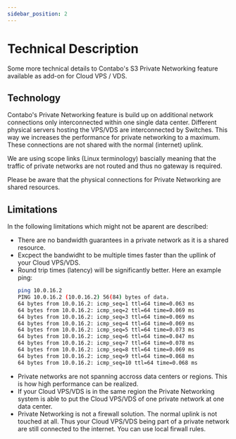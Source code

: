 ```yaml
---
sidebar_position: 2
---
```


# Technical Description

Some more technical details to Contabo's S3 Private Networking feature available as add-on for Cloud VPS / VDS.

## Technology

Contabo's Private Networking feature is build up on additional network connections only interconnected within one single data center. Different physical servers hosting the VPS/VDS are interconnected by Switches. This way we increases the performance for private networking to a maximum. These connections are not shared with the normal (internet) uplink.

We are using scope links (Linux terminology) bascially meaning that the traffic of private networks are not routed and thus no gateway is required.

Please be aware that the physical connections for Private Networking are shared resources.

## Limitations

In the following limitations which might not be aparent are described:

* There are no bandwidth guarantees in a private network as it is a shared resource.
* Excpect the bandwidht to be multiple times faster than the upllink of your Cloud VPS/VDS.
* Round trip times (latency) will be significantly better. Here an example ping:
  ```sh
  ping 10.0.16.2
  PING 10.0.16.2 (10.0.16.2) 56(84) bytes of data.
  64 bytes from 10.0.16.2: icmp_seq=1 ttl=64 time=0.063 ms
  64 bytes from 10.0.16.2: icmp_seq=2 ttl=64 time=0.069 ms
  64 bytes from 10.0.16.2: icmp_seq=3 ttl=64 time=0.069 ms
  64 bytes from 10.0.16.2: icmp_seq=4 ttl=64 time=0.069 ms
  64 bytes from 10.0.16.2: icmp_seq=5 ttl=64 time=0.073 ms
  64 bytes from 10.0.16.2: icmp_seq=6 ttl=64 time=0.047 ms
  64 bytes from 10.0.16.2: icmp_seq=7 ttl=64 time=0.078 ms
  64 bytes from 10.0.16.2: icmp_seq=8 ttl=64 time=0.069 ms
  64 bytes from 10.0.16.2: icmp_seq=9 ttl=64 time=0.068 ms
  64 bytes from 10.0.16.2: icmp_seq=10 ttl=64 time=0.068 ms
  ```
* Private networks are not spanning accross data centers or regions. This is how high performance can be realized.
* If your Cloud VPS/VDS is in the same region the Private Networking system is able to put the Cloud VPS/VDS of one private network at one data center.
* Private Networking is not a firewall solution. The normal uplink is not touched at all. Thus your Cloud VPS/VDS being part of a private network are still connected to the internet. You can use local firwall rules.
